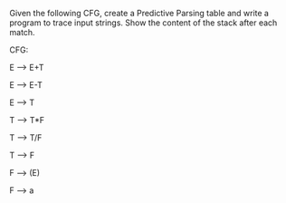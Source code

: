 Given the following CFG, create a Predictive Parsing table and write a program to trace input strings. Show the content of the stack after each match.

CFG:

E --> E+T

E --> E-T

E --> T

T --> T*F

T --> T/F

T --> F

F --> (E)

F --> a
